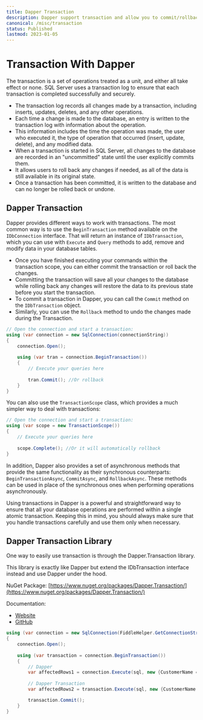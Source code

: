 ```yaml
---
title: Dapper Transaction
description: Dapper support transaction and allow you to commit/rollback the current transaction. Learn more about how to use transactions, transactions scope, and more.
canonical: /misc/transaction
status: Published
lastmod: 2023-01-05
---
```


# Transaction With Dapper

The transaction is a set of operations treated as a unit, and either all take effect or none. SQL Server uses a transaction log to ensure that each transaction is completed successfully and securely. 

 - The transaction log records all changes made by a transaction, including inserts, updates, deletes, and any other operations. 
 - Each time a change is made to the database, an entry is written to the transaction log with information about the operation. 
 - This information includes the time the operation was made, the user who executed it, the type of operation that occurred (insert, update, delete), and any modified data. 
 - When a transaction is started in SQL Server, all changes to the database are recorded in an "uncommitted" state until the user explicitly commits them. 
 - It allows users to roll back any changes if needed, as all of the data is still available in its original state.
 - Once a transaction has been committed, it is written to the database and can no longer be rolled back or undone. 

## Dapper Transaction

Dapper provides different ways to work with transactions. The most common way is to use the `BeginTransaction` method available on the `IDbConnection` interface. That will return an instance of `IDbTransaction`, which you can use with `Execute` and `Query` methods to add, remove and modify data in your database tables. 

 - Once you have finished executing your commands within the transaction scope, you can either commit the transaction or roll back the changes.
 - Committing the transaction will save all your changes to the database while rolling back any changes will restore the data to its previous state before you start the transaction. 
 - To commit a transaction in Dapper, you can call the `Commit` method on the `IDbTransaction` object. 
 - Similarly, you can use the `Rollback` method to undo the changes made during the Transaction.

```csharp
// Open the connection and start a transaction: 
using (var connection = new SqlConnection(connectionString))
{ 
    connection.Open();
	
    using (var tran = connection.BeginTransaction()) 
    { 
        // Execute your queries here
		
        tran.Commit(); //Or rollback 
    }
}
```

You can also use the `TransactionScope` class, which provides a much simpler way to deal with transactions: 

```csharp
// Open the connection and start a transaction: 
using (var scope = new TransactionScope()) 
{ 
    // Execute your queries here
	
    scope.Complete(); //Or it will automatically rollback 
}
```

In addition, Dapper also provides a set of asynchronous methods that provide the same functionality as their synchronous counterparts: `BeginTransactionAsync`, `CommitAsync`, and `RollbackAsync`. These methods can be used in place of the synchronous ones when performing operations asynchronously.  

Using transactions in Dapper is a powerful and straightforward way to ensure that all your database operations are performed within a single atomic transaction. Keeping this in mind, you should always make sure that you handle transactions carefully and use them only when necessary. 

## Dapper Transaction Library

One way to easily use transaction is through the Dapper.Transaction library.

This library is exactly like Dapper but extend the IDbTransaction interface instead and use Dapper under the hood.

NuGet Package: [https://www.nuget.org/packages/Dapper.Transaction/](https://www.nuget.org/packages/Dapper.Transaction/)

Documentation:

- [Website](https://dappertutorial.net/dapper-transaction)
- [GitHub](https://github.com/zzzprojects/Dapper.Transaction)

```csharp
using (var connection = new SqlConnection(FiddleHelper.GetConnectionStringSqlServerW3Schools()))
{
	connection.Open();
	
	using (var transaction = connection.BeginTransaction())
	{
		// Dapper
		var affectedRows1 = connection.Execute(sql, new {CustomerName = "Mark"}, transaction: transaction);
		
		// Dapper Transaction
		var affectedRows2 = transaction.Execute(sql, new {CustomerName = "Mark"});

		transaction.Commit();
	}
}
```